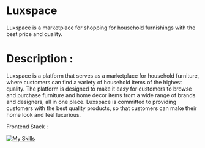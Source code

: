 # Luxspace
Luxspace is a marketplace for shopping for household furnishings with the best price and quality.

# Description :
Luxspace is a platform that serves as a marketplace for household furniture, where customers can find a variety of household items of the highest quality. The platform is designed to make it easy for customers to browse and purchase furniture and home decor items from a wide range of brands and designers, all in one place. Luxspace is committed to providing customers with the best quality products, so that customers can make their home look and feel luxurious.

Frontend Stack :

[![My Skills](https://skillicons.dev/icons?i=react,tailwind,netlify,figma&theme=light)](https://skillicons.dev)
